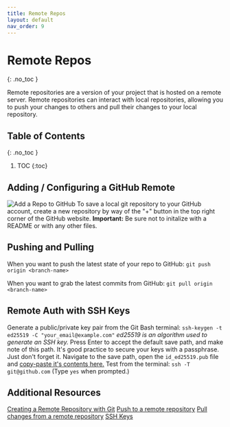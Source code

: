 ```yaml
---
title: Remote Repos
layout: default
nav_order: 9
---
```

<!-- prettier-ignore-start -->
# Remote Repos
{: .no_toc }

Remote repositories are a version of your project that is hosted on a remote server. 
Remote repositories can interact with local repositories, allowing you to push your changes to others and pull their changes to your local repository.

## Table of Contents
{: .no_toc }

1. TOC
{:toc}

<!-- prettier-ignore-end -->
## Adding / Configuring a GitHub Remote
![Add a Repo to GitHub](<https://github.com/CraigRRC/GitWikiGroup1/tree/main/photos/CreateRemoteRepo.png>)
To save a local git repository to your GitHub account, create a new repository by way of the "+" button in the top right corner of the GitHub website.
**Important:** Be sure not to initalize with a README or with any other files.

## Pushing and Pulling
When you want to push the latest state of your repo to GitHub:
`git push origin <branch-name>`

When you want to grab the latest commits from GitHub:
`git pull origin <branch-name>`

## Remote Auth with SSH Keys
Generate a public/private key pair from the Git Bash terminal:
`ssh-keygen -t ed25519 -C "your_email@example.com"` _ed25519 is an algorithm used to generate an SSH key._
Press Enter to accept the default save path, and make note of this path.
It's good practice to secure your keys with a passphrase. Just don't forget it.
Navigate to the save path, open the `id_ed25519.pub` file and [copy-paste it's contents here.](https://github.com/settings/ssh/new)
Test from the terminal: `ssh -T git@github.com` (Type `yes` when prompted.)

## Additional Resources
[Creating a Remote Repository with Git](https://docs.github.com/en/get-started/getting-started-with-git/managing-remote-repositories)
[Push to a remote repository](https://docs.github.com/en/get-started/using-git/pushing-commits-to-a-remote-repository)
[Pull changes from a remote repository](https://docs.github.com/en/get-started/using-git/getting-changes-from-a-remote-repository#pulling-changes-from-a-remote-repository)
[SSH Keys](https://docs.github.com/en/authentication/connecting-to-github-with-ssh/generating-a-new-ssh-key-and-adding-it-to-the-ssh-agent)

